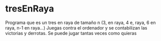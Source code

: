 # tresEnRaya
Programa que es un tres en raya de tamaño n (3, en raya, 4 e, raya, 6 en raya, n-1 en raya...)
Juegas contra el ordenador y se contabilizan las victorias y derrotas.
Se puede jugar tantas veces como quieras
